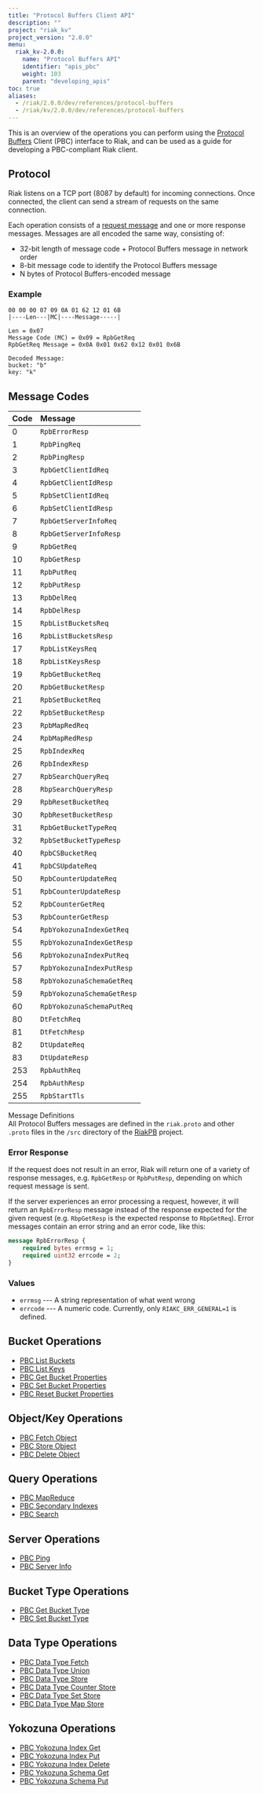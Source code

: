 ```yaml
---
title: "Protocol Buffers Client API"
description: ""
project: "riak_kv"
project_version: "2.0.0"
menu:
  riak_kv-2.0.0:
    name: "Protocol Buffers API"
    identifier: "apis_pbc"
    weight: 103
    parent: "developing_apis"
toc: true
aliases:
  - /riak/2.0.0/dev/references/protocol-buffers
  - /riak/kv/2.0.0/dev/references/protocol-buffers
---
```


This is an overview of the operations you can perform using the
[Protocol Buffers](https://code.google.com/p/protobuf/) Client (PBC)
interface to Riak, and can be used as a guide for developing a
PBC-compliant Riak client.

## Protocol

Riak listens on a TCP port (8087 by default) for incoming connections.
Once connected, the client can send a stream of requests on the same
connection.

Each operation consists of a [request message](https://developers.google.com/protocol-buffers/docs/encoding) and one or more response messages. Messages are all encoded the same way, consisting of:

* 32-bit length of message code + Protocol Buffers message in network
  order
* 8-bit message code to identify the Protocol Buffers message
* N bytes of Protocol Buffers-encoded message

### Example

```
00 00 00 07 09 0A 01 62 12 01 6B
|----Len---|MC|----Message-----|

Len = 0x07
Message Code (MC) = 0x09 = RpbGetReq
RpbGetReq Message = 0x0A 0x01 0x62 0x12 0x01 0x6B

Decoded Message:
bucket: "b"
key: "k"
```

## Message Codes

Code | Message |
:----|:--------|
0 | `RpbErrorResp` |
1 | `RpbPingReq` |
2 | `RpbPingResp` |
3 | `RpbGetClientIdReq` |
4 | `RpbGetClientIdResp` |
5 | `RpbSetClientIdReq` |
6 | `RpbSetClientIdResp` |
7 | `RpbGetServerInfoReq` |
8 | `RpbGetServerInfoResp` |
9 | `RpbGetReq` |
10 | `RpbGetResp` |
11 | `RpbPutReq` |
12 | `RpbPutResp` |
13 | `RpbDelReq` |
14 | `RpbDelResp` |
15 | `RpbListBucketsReq` |
16 | `RpbListBucketsResp` |
17 | `RpbListKeysReq` |
18 | `RpbListKeysResp` |
19 | `RpbGetBucketReq` |
20 | `RpbGetBucketResp` |
21 | `RpbSetBucketReq` |
22 | `RpbSetBucketResp` |
23 | `RpbMapRedReq` |
24 | `RpbMapRedResp` |
25 | `RpbIndexReq` |
26 | `RpbIndexResp` |
27 | `RpbSearchQueryReq` |
28 | `RbpSearchQueryResp` |
29 | `RpbResetBucketReq` |
30 | `RpbResetBucketResp` |
31 | `RpbGetBucketTypeReq` |
32 | `RpbSetBucketTypeResp` |
40 | `RpbCSBucketReq` |
41 | `RpbCSUpdateReq` |
50 | `RpbCounterUpdateReq` |
51 | `RpbCounterUpdateResp` |
52 | `RpbCounterGetReq` |
53 | `RpbCounterGetResp` |
54 | `RpbYokozunaIndexGetReq` |
55 | `RpbYokozunaIndexGetResp` |
56 | `RpbYokozunaIndexPutReq` |
57 | `RpbYokozunaIndexPutResp` |
58 | `RpbYokozunaSchemaGetReq` |
59 | `RpbYokozunaSchemaGetResp` |
60 | `RpbYokozunaSchemaPutReq` |
80 | `DtFetchReq` |
81 | `DtFetchResp` |
82 | `DtUpdateReq` |
83 | `DtUpdateResp` |
253 | `RpbAuthReq` |
254 | `RpbAuthResp` |
255 | `RpbStartTls` |

<div class="info">
<div class="title">Message Definitions</div>
All Protocol Buffers messages are defined in the <code>riak.proto</code>
and other <code>.proto</code> files in the <code>/src</code> directory
of the <a href="https://github.com/basho/riak_pb">RiakPB</a> project.
</div>

### Error Response

If the request does not result in an error, Riak will return one of a
variety of response messages, e.g. `RpbGetResp` or `RpbPutResp`,
depending on which request message is sent.

If the server experiences an error processing a request, however, it
will return an `RpbErrorResp` message instead of the response expected
for the given request (e.g. `RbpGetResp` is the expected response to
`RbpGetReq`). Error messages contain an error string and an error code,
like this:

```protobuf
message RpbErrorResp {
    required bytes errmsg = 1;
    required uint32 errcode = 2;
}
```

### Values

* `errmsg` --- A string representation of what went wrong
* `errcode` --- A numeric code. Currently, only `RIAKC_ERR_GENERAL=1`
  is defined.

## Bucket Operations

* [PBC List Buckets](/riak/kv/2.0.0/developing/api/protocol-buffers/list-buckets)
* [PBC List Keys](/riak/kv/2.0.0/developing/api/protocol-buffers/list-keys)
* [PBC Get Bucket Properties](/riak/kv/2.0.0/developing/api/protocol-buffers/get-bucket-props)
* [PBC Set Bucket Properties](/riak/kv/2.0.0/developing/api/protocol-buffers/set-bucket-props)
* [PBC Reset Bucket Properties](/riak/kv/2.0.0/developing/api/protocol-buffers/reset-bucket-props)

## Object/Key Operations

* [PBC Fetch Object](/riak/kv/2.0.0/developing/api/protocol-buffers/fetch-object)
* [PBC Store Object](/riak/kv/2.0.0/developing/api/protocol-buffers/store-object)
* [PBC Delete Object](/riak/kv/2.0.0/developing/api/protocol-buffers/delete-object)

## Query Operations

* [PBC MapReduce](/riak/kv/2.0.0/developing/api/protocol-buffers/mapreduce)
* [PBC Secondary Indexes](/riak/kv/2.0.0/developing/api/protocol-buffers/secondary-indexes)
* [PBC Search](/riak/kv/2.0.0/developing/api/protocol-buffers/search)

## Server Operations

* [PBC Ping](/riak/kv/2.0.0/developing/api/protocol-buffers/ping)
* [PBC Server Info](/riak/kv/2.0.0/developing/api/protocol-buffers/server-info)

## Bucket Type Operations

* [PBC Get Bucket Type](/riak/kv/2.0.0/developing/api/protocol-buffers/get-bucket-type)
* [PBC Set Bucket Type](/riak/kv/2.0.0/developing/api/protocol-buffers/set-bucket-type)

## Data Type Operations

* [PBC Data Type Fetch](/riak/kv/2.0.0/developing/api/protocol-buffers/dt-fetch)
* [PBC Data Type Union](/riak/kv/2.0.0/developing/api/protocol-buffers/dt-union)
* [PBC Data Type Store](/riak/kv/2.0.0/developing/api/protocol-buffers/dt-store)
* [PBC Data Type Counter Store](/riak/kv/2.0.0/developing/api/protocol-buffers/dt-counter-store)
* [PBC Data Type Set Store](/riak/kv/2.0.0/developing/api/protocol-buffers/dt-set-store)
* [PBC Data Type Map Store](/riak/kv/2.0.0/developing/api/protocol-buffers/dt-map-store)

## Yokozuna Operations

* [PBC Yokozuna Index Get](/riak/kv/2.0.0/developing/api/protocol-buffers/yz-index-get)
* [PBC Yokozuna Index Put](/riak/kv/2.0.0/developing/api/protocol-buffers/yz-index-put)
* [PBC Yokozuna Index Delete](/riak/kv/2.0.0/developing/api/protocol-buffers/yz-index-delete)
* [PBC Yokozuna Schema Get](/riak/kv/2.0.0/developing/api/protocol-buffers/yz-schema-get)
* [PBC Yokozuna Schema Put](/riak/kv/2.0.0/developing/api/protocol-buffers/yz-schema-put)
